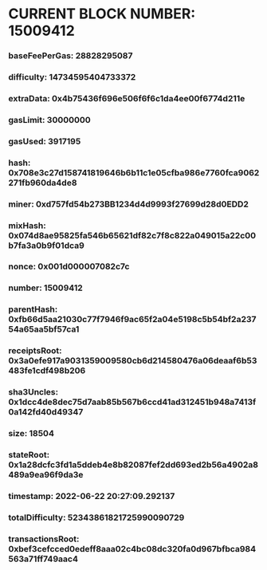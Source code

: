 # CURRENT BLOCK NUMBER: 15009412

### baseFeePerGas: 28828295087
### difficulty: 14734595404733372
### extraData: 0x4b75436f696e506f6f6c1da4ee00f6774d211e
### gasLimit: 30000000
### gasUsed: 3917195
### hash: 0x708e3c27d158741819646b6b11c1e05cfba986e7760fca9062271fb960da4de8
### miner: 0xd757fd54b273BB1234d4d9993f27699d28d0EDD2
### mixHash: 0x074d8ae95825fa546b65621df82c7f8c822a049015a22c00b7fa3a0b9f01dca9
### nonce: 0x001d000007082c7c
### number: 15009412
### parentHash: 0xfb66d5aa21030c77f7946f9ac65f2a04e5198c5b54bf2a23754a65aa5bf57ca1
### receiptsRoot: 0x3a0efe917a9031359009580cb6d214580476a06deaaf6b53483fe1cdf498b206
### sha3Uncles: 0x1dcc4de8dec75d7aab85b567b6ccd41ad312451b948a7413f0a142fd40d49347
### size: 18504
### stateRoot: 0x1a28dcfc3fd1a5ddeb4e8b82087fef2dd693ed2b56a4902a8489a9ea96f9da3e
### timestamp: 2022-06-22 20:27:09.292137
### totalDifficulty: 52343861821725990090729
### transactionsRoot: 0xbef3cefcced0edeff8aaa02c4bc08dc320fa0d967bfbca984563a71ff749aac4
